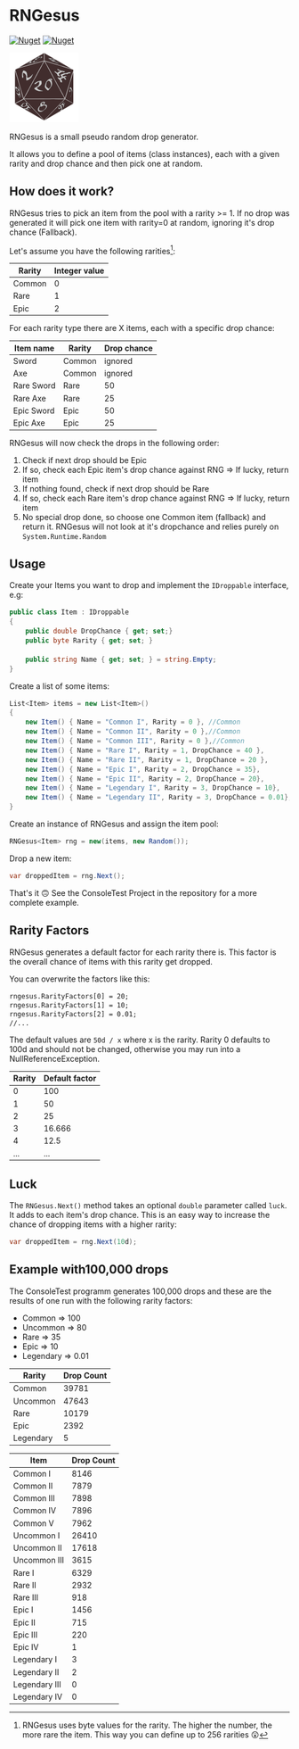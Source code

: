 # RNGesus
[![Nuget](https://img.shields.io/nuget/v/RNGesus)](https://www.nuget.org/packages/RNGesus/) [![Nuget](https://img.shields.io/nuget/dt/RNGesus)](https://www.nuget.org/packages/RNGesus/)

![](RNGesus/nugeticon_small.png)

RNGesus is a small pseudo random drop generator.

It allows you to define a pool of items (class instances), each with a given rarity and drop chance and then pick one at random.

## How does it work?

RNGesus tries to pick an item from the pool with a rarity >= 1. If no drop was generated it will pick one item with rarity=0 at random, ignoring it's drop chance (Fallback).

Let's assume you have the following rarities[^1]:

| Rarity | Integer value |
|--------|---------------|
| Common | 0             |
| Rare   | 1             |
| Epic   | 2             |

[^1]: RNGesus uses byte values for the rarity. The higher the number, the more rare the item. This way you can define up to 256 rarities 😲



For each rarity type there are X items, each with a specific drop chance:

| Item name  | Rarity | Drop chance |
|------------|--------|-------------|
| Sword      | Common | ignored     |
| Axe        | Common | ignored     |
| Rare Sword | Rare   | 50          |
| Rare Axe   | Rare   | 25          |
| Epic Sword | Epic   | 50          |
| Epic Axe   | Epic   | 25          |

RNGesus will now check the drops in the following order:

1. Check if next drop should be Epic
2. If so, check each Epic item's drop chance against RNG => If lucky, return item
3. If nothing found, check if next drop should be Rare
4. If so, check each Rare item's drop chance against RNG => If lucky, return item
5. No special drop done, so choose one Common item (fallback) and return it. RNGesus will not look at it's dropchance and relies purely on `System.Runtime.Random` 

## Usage

Create your Items you want to drop and implement the `IDroppable` interface, e.g:

```csharp
public class Item : IDroppable
{
    public double DropChance { get; set;}
    public byte Rarity { get; set; }

    public string Name { get; set; } = string.Empty;
}
```

Create a list of some items:

```csharp
List<Item> items = new List<Item>()
{
    new Item() { Name = "Common I", Rarity = 0 }, //Common
    new Item() { Name = "Common II", Rarity = 0 },//Common
    new Item() { Name = "Common III", Rarity = 0 },//Common
    new Item() { Name = "Rare I", Rarity = 1, DropChance = 40 },
    new Item() { Name = "Rare II", Rarity = 1, DropChance = 20 },
    new Item() { Name = "Epic I", Rarity = 2, DropChance = 35},
    new Item() { Name = "Epic II", Rarity = 2, DropChance = 20},
    new Item() { Name = "Legendary I", Rarity = 3, DropChance = 10},
    new Item() { Name = "Legendary II", Rarity = 3, DropChance = 0.01},
}
```

Create an instance of RNGesus and assign the item pool:

```csharp
RNGesus<Item> rng = new(items, new Random());
```

Drop a new item:

```csharp
var droppedItem = rng.Next();
```

That's it 🙃 See the ConsoleTest Project in the repository for a more complete example.

## Rarity Factors

RNGesus generates a default factor for each rarity there is. 
This factor is the overall chance of items with this rarity get dropped.

You can overwrite the factors like this:

```
rngesus.RarityFactors[0] = 20;
rngesus.RarityFactors[1] = 10;
rngesus.RarityFactors[2] = 0.01;
//...
```

The default values are `50d / x` where x is the rarity. Rarity 0 defaults to 100d and should not be changed, otherwise you may run into a NullReferenceException.

| Rarity | Default factor |
|--------|----------------|
| 0      | 100            | 
| 1      | 50             | 
| 2      | 25             | 
| 3      | 16.666         | 
| 4      | 12.5           | 
| ...    | ...            | 

## Luck

The `RNGesus.Next()` method takes an optional `double` parameter called `luck`. It adds to each item's drop chance. This is an easy way to increase the chance of dropping items with a higher rarity:

```csharp
var droppedItem = rng.Next(10d);
```

## Example with100,000 drops

The ConsoleTest programm generates 100,000 drops and these are the results of one run with the following rarity factors:

- Common => 100
- Uncommon => 80
- Rare => 35
- Epic => 10
- Legendary => 0.01

| Rarity    | Drop Count |
|-----------|------------|
| Common    | 39781      |
| Uncommon  | 47643      |
| Rare      | 10179      |
| Epic      | 2392       |
| Legendary | 5          |


| Item          | Drop Count    |
|---------------|---------------|
| Common I      | 8146          |
| Common II     | 7879          |
| Common III    | 7898          |
| Common IV     | 7896          |
| Common V      | 7962          |
| Uncommon I    | 26410         |
| Uncommon II   | 17618         |
| Uncommon III  | 3615          |
| Rare I        | 6329          |
| Rare II       | 2932          |
| Rare III      | 918           |
| Epic I        | 1456          |
| Epic II       | 715           |
| Epic III      | 220           |
| Epic IV       | 1             |
| Legendary I   | 3             |
| Legendary II  | 2             |
| Legendary III | 0             |
| Legendary IV  | 0             |
